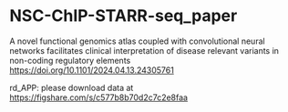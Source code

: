 # NSC-ChIP-STARR-seq_paper
A novel functional genomics atlas coupled with convolutional neural networks facilitates clinical interpretation of disease relevant variants in non-coding regulatory elements
https://doi.org/10.1101/2024.04.13.24305761

rd_APP: please download data at https://figshare.com/s/c577b8b70d2c7c2e8faa
